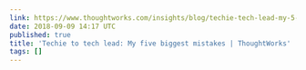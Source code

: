 ```yaml
---
link: https://www.thoughtworks.com/insights/blog/techie-tech-lead-my-5-biggest-mistakes
date: 2018-09-09 14:17 UTC
published: true
title: 'Techie to tech lead: My five biggest mistakes | ThoughtWorks'
tags: []
---
```



